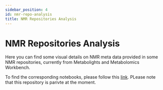 ```yaml
---
sidebar_position: 4
id: nmr-repo-analysis
title: NMR Repositories Analysis
---
```

# NMR Repositories Analysis
Here you can find some visual details on NMR meta data provided in some NMR repositories, currently from Metabolights and Metabolomics Workbench.

To find the corresponding notebooks, please follow this [link](https://github.com/NFDI4Chem/repo-scripts/tree/main/notebooks). PLease note that this repository is parivte at the moment.
